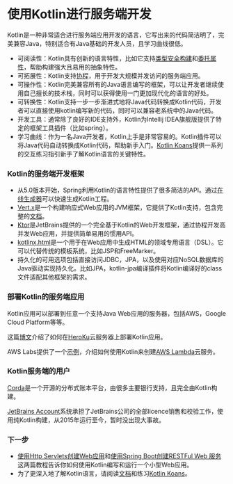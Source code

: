 # 使用Kotlin进行服务端开发

Kotlin是一种非常适合进行服务端应用开发的语言，它写出来的代码简洁明了，完美兼容Java，特别适合有Java基础的开发人员，且学习曲线很低。

 - 可阅读性：Kotlin具有创新的语言特性，比如它支持[类型安全构建](../6-Others/6.12-Type-Safe_Builders.md)和[委托属性](../4-ClassesAndObjects/4.13-Delegated_Properties.md)，帮助构建强大且易用的抽象特性。
 - 可拓展性：Kotlin支持[协程](../5-FunctionsAndLambdas/5.4-Coroutines.md)，用于开发大规模并发访问的服务端应用。
 - 可操作性：Kotlin完美兼容所有的Java语言编写的框架，可以让开发者继续使用自己擅长的技术栈，同时可以获得使用一门更加现代化的语言的好处。
 - 可转换性：Kotlin支持一步一步渐进式地将Java代码转换成Kotlin代码，开发者可以直接使用kotlin编写新的代码，同时可以兼容老系统中的Java代码。
 - 开发工具：通常除了良好的IDE支持外，Kotlin为Intellij IDEA旗舰版提供了特定的框架工具插件（比如spring）。
 - 学习曲线：作为一名Java开发者，Kotlin上手是非常容易的。Kotlin插件可以将Java代码自动转换成Kotlin代码，帮助新手入门。[Kotlin Koans](https://kotlinlang.org/docs/tutorials/koans.html)提供一系列的交互练习指引新手了解Kotlin语言的关键特性。

### Kotlin的服务端开发框架

 - 从5.0版本开始，Spring利用Kotlin的语言特性提供了很多简洁的API。通过[在线生成器](https://start.spring.io/#!language=kotlin)可以快速生成Kotlin工程。
 - [Vert.x](http://vertx.io/)是一个构建响应式Web应用的JVM框架，它提供了Kotlin支持，包含完整的[文档](http://vertx.io/docs/vertx-core/kotlin/)。
 - [Ktor](https://github.com/kotlin/ktor)是JetBrains提供的一个完全基于Kotlin的Web开发框架，通过协程开发高并发Web应用，并提供简单易用的惯用API。
 - [kotlinx.html](https://github.com/kotlin/kotlinx.html)是一个用于在Web应用中生成HTML的领域专用语言（DSL）。它可以代替传统的模板系统，比如JSP和FreeMarker。
 - 持久化的可用选项包括直接访问JDBC，JPA，以及使用对应NoSQL数据库的Java驱动实现持久化。比如JPA，kotlin-jpa编译插件将Kotlin编译好的class文件适配其他框架的需求。

### 部署Kotlin的服务端应用

Kotlin应用可以部署到任意一个支持Java Web应用的服务器，包括AWS，Google Cloud Platform等等。

这篇[博文](https://jkutner.github.io/2017/04/10/kotlin-heroku-ktor.html)介绍了如何在[HeroKu](https://www.heroku.com/)云服务器上部署Kotlin应用。

AWS Labs提供了一个[示例](https://github.com/awslabs/serverless-photo-recognition)，介绍如何使用Kotlin来创建[AWS Lambda](https://aws.amazon.com/lambda/)云服务。

### Kotlin服务端的用户

[Corda](https://www.corda.net/zh-hant/2017/01/kotlin/)是一个开源的分布式账本平台，由很多主要银行支持，且完全由Kotlin构建。

[JetBrains Account](https://account.jetbrains.com)系统承担了JetBrains公司的全部licence销售和校验工作，使用纯Kotlin构建，从2015年运行至今，暂时没出现大事故。

### 下一步
 - [使用Http Servlets创建Web应用](https://kotlinlang.org/docs/tutorials/httpservlets.html)和[使用Spring Boot创建RESTFul Web 服务](https://kotlinlang.org/docs/tutorials/spring-boot-restful.html)这两篇教程告诉你如何使用Kotlin编写和运行一个小型Web应用。
 - 为了更深入地了解Kotlin语言，请阅读[文档](https://kotlinlang.org/docs/reference/index.html)和练习[Kotlin Koans](https://kotlinlang.org/docs/tutorials/koans.html)。